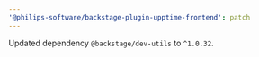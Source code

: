 ```yaml
---
'@philips-software/backstage-plugin-upptime-frontend': patch
---
```


Updated dependency `@backstage/dev-utils` to `^1.0.32`.
